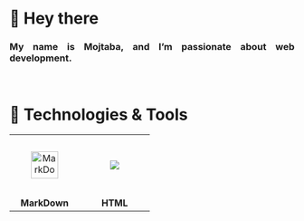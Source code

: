 # 👋 Hey there

<div align="justify">
  <h3>My name is Mojtaba, and I’m passionate about web development.</h3>
</div>
<br>

# 🔧 Technologies & Tools

<table>
  <tr>
    <td align="center" height="108" width="108">
      <img src="https://www.markdownguide.org/assets/images/markdown-mark-white.svg" width="48" height="48" alt="MarkDown-language">
      </td>
    <td align="center" height="108" width="108">
      <img src="https://www.svgrepo.com/show/452228/html-5.svg">
    </td>
  </tr>
  <tr>
    <td align="center">
      <strong>MarkDown</strong>
    </td>
    <td align="center">
      <strong>HTML</strong>
    </td>
  </tr>
</table>
